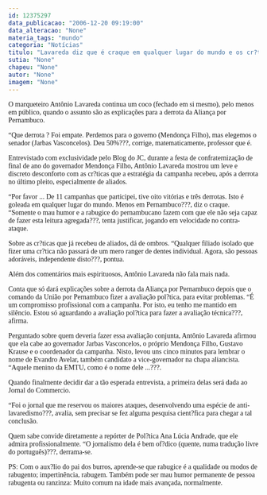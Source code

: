 ```yaml
---
id: 12375297
data_publicacao: "2006-12-20 09:19:00"
data_alteracao: "None"
materia_tags: "mundo"
categoria: "Notícias"
titulo: "Lavareda diz que é craque em qualquer lugar do mundo e os cr?ticos locais, mal humorados e rabugentos"
sutia: "None"
chapeu: "None"
autor: "None"
imagem: "None"
---
```

<p><P><FONT face=Verdana>O marqueteiro Antônio Lavareda continua um coco (fechado em si mesmo), pelo menos em público, quando o assunto são as explicações para a derrota da Aliança por Pernambuco.</FONT></P><FONT face=Verdana></p>
<p><P>“Que derrota ? Foi empate. Perdemos para o governo (Mendonça Filho), mas elegemos o senador (Jarbas Vasconcelos). Deu 50%???, corrige, matematicamente, professor que é.</P></p>
<p><P>Entrevistado com exclusividade pelo Blog do JC, durante a festa de confraternização de final de ano do governador Mendonça Filho, Antônio Lavareda mostrou um leve e discreto desconforto com as cr?ticas que a estratégia da campanha recebeu, após a derrota no último pleito, especialmente de aliados.<BR></P></p>
<p><P>“Por favor ... De 11 campanhas que participei, tive oito vitórias e três derrotas. Isto é goleada em qualquer lugar do mundo. Menos em Pernambuco???, diz o craque.<BR>“Somente o mau humor e a rabugice do pernambucano fazem com que ele não seja capaz de fazer esta leitura agregada???, tenta justificar, jogando em velocidade no contra-ataque.<BR></P></p>
<p><P>Sobre as cr?ticas que já recebeu de aliados, dá de ombros. “Qualquer filiado isolado que fizer uma cr?tica não passará de um mero ranger de dentes individual. Agora, são pessoas adoráveis, independente disto???, pontua.<BR></P></p>
<p><P>Além dos comentários mais espirituosos, Antônio Lavareda não fala mais nada.</P></p>
<p><P>Conta que só dará explicações sobre a derrota da Aliança por Pernambuco depois que o comando da União por Pernambuco fizer a avaliação pol?tica, para evitar problemas. “É um compromisso profissional com a campanha. Por isto, eu tenho me mantido em silêncio. Estou só aguardando a avaliação pol?tica para fazer a avaliação técnica???, afirma.<BR></P></p>
<p><P>Perguntado sobre quem deveria fazer essa avaliação conjunta, Antônio Lavareda afirmou que ela cabe ao governador Jarbas Vasconcelos, o próprio Mendonça Filho, Gustavo Krause e o coordenador da campanha. Nisto, levou uns cinco minutos para lembrar o nome de Evandro Avelar, também candidato a vice-governador na chapa aliancista. “Aquele menino da EMTU, como é o nome dele ...???.<BR></P></p>
<p><P>Quando finalmente decidir dar a tão esperada entrevista, a primeira delas será dada ao Jornal do Commercio.<BR></FONT><FONT face=Verdana></FONT></P></p>
<p><P><FONT face=Verdana>“Foi o jornal que me reservou os maiores ataques, desenvolvendo uma espécie de anti-lavaredismo???, avalia, sem precisar se fez alguma pesquisa cient?fica para chegar a tal conclusão.</FONT></P></p>
<p><P><FONT face=Verdana>Quem sabe convide diretamente a repórter de Pol?tica Ana Lúcia Andrade, que ele admira profissionalmente. “O jornalismo dela é bem of?dico (quente, numa tradução livre do português)???, derrama-se.</FONT></P></p>
<p><P><FONT face=Verdana>PS: Com o aux?lio do pai dos burros, aprende-se que rabugice é a qualidade ou modos de rabugento; impertinência, rabugem. Também pode ser mau humor permanente de pessoa rabugenta ou ranzinza: Muito comum na idade mais avançada, normalmente.</FONT></P> </p>
